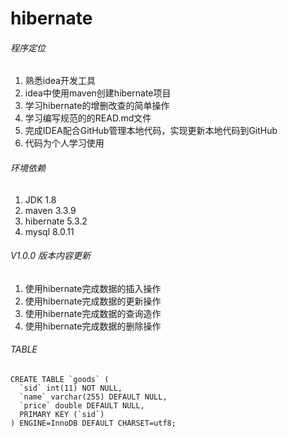 hibernate
===========================
###### 程序定位
1. 熟悉idea开发工具
2. idea中使用maven创建hibernate项目
3. 学习hibernate的增删改查的简单操作
4. 学习编写规范的的READ.md文件
5. 完成IDEA配合GitHub管理本地代码，实现更新本地代码到GitHub
6. 代码为个人学习使用  

###### 环境依赖
1. JDK 1.8  
2. maven 3.3.9  
3. hibernate 5.3.2  
4. mysql 8.0.11  

###### V1.0.0 版本内容更新
1. 使用hibernate完成数据的插入操作
2. 使用hibernate完成数据的更新操作
3. 使用hibernate完成数据的查询造作
4. 使用hibernate完成数据的删除操作

###### TABLE
```mysql
CREATE TABLE `goods` (
  `sid` int(11) NOT NULL,
  `name` varchar(255) DEFAULT NULL,
  `price` double DEFAULT NULL,
  PRIMARY KEY (`sid`)
) ENGINE=InnoDB DEFAULT CHARSET=utf8;
```


